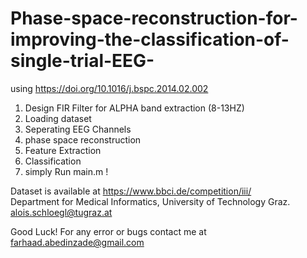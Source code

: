 # Phase-space-reconstruction-for-improving-the-classification-of-single-trial-EEG-

using https://doi.org/10.1016/j.bspc.2014.02.002

1.	Design FIR Filter for ALPHA band extraction (8-13HZ)
2.	Loading dataset
3.	Seperating EEG Channels
4.	phase space reconstruction
5.	Feature Extraction
6.	Classification
7.	simply Run main.m ! 

    
Dataset is available at https://www.bbci.de/competition/iii/     
Department for Medical Informatics, University of Technology Graz. alois.schloegl@tugraz.at         

Good Luck! 
For any error or bugs contact me at farhaad.abedinzade@gmail.com     

